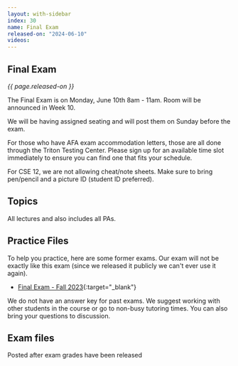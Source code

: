 ```yaml
---
layout: with-sidebar
index: 30
name: Final Exam
released-on: "2024-06-10"
videos:
---
```


## Final Exam

_{{ page.released-on }}_

The Final Exam is on Monday, June 10th 8am - 11am. Room will be announced in Week 10.

We will be having assigned seating and will post them on Sunday before the exam.

For those who have AFA exam accommodation letters, those are all done through the Triton Testing Center. Please sign up for an available time slot immediately to ensure you can find one that fits your schedule.

For CSE 12, we are not allowing cheat/note sheets. Make sure to bring pen/pencil and a picture ID (student ID preferred).

## Topics

All lectures and also includes all PAs.

## Practice Files

To help you practice, here are some former exams. Our exam will not be exactly like this exam (since we released it publicly we can't ever use it again).

- [Final Exam - Fall 2023](https://drive.google.com/file/d/1INRHka5TWLgG4lHyNEdBC3teCXB_o7fs/view?usp=sharing){:target="_blank"}

We do not have an answer key for past exams. We suggest working with other students in the course or go to non-busy tutoring times. You can also bring your questions to discussion.

## Exam files

Posted after exam grades have been released
